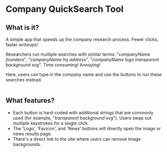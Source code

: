# Company QuickSearch Tool 

## What is it?

A simple app that speeds up the company research process. Fewer clicks, faster writeups! 

Researchers run multiple searches with similar terms: "*companyName founders*", "*companyName hq address*", "*companyName logo transparent background svg*". Time consuming! Annoying!

Here, users can type in the company name and use the buttons to run these searches instead.
<br><br>

## What features? 

* Each button is hard-coded with additional strings that are commonly used (for example, "*transparent background svg*"). Users swap out multiple keystrokes for a single click.
* The 'Logo', 'Favicon', and 'News' buttons will directly open the image or news results page. 
* There's a direct link to the site where users can remove image backgrounds. 
<br><br>
